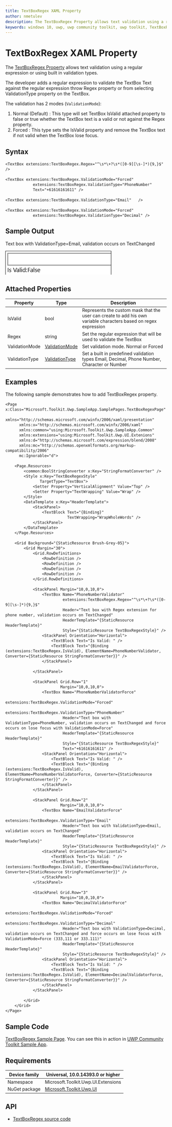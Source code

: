 ```yaml
---
title: TextBoxRegex XAML Property
author: nmetulev
description: The TextBoxRegex Property allows text validation using a regular expression or using built in validation types.
keywords: windows 10, uwp, uwp community toolkit, uwp toolkit, TextBoxRegex, XAML
---
```


# TextBoxRegex XAML Property

The [TextBoxRegex Property](https://docs.microsoft.com/dotnet/api/microsoft.toolkit.uwp.ui.extensions.textboxregex) allows text validation using a regular expression or using built in validation types.

The developer adds a regular expression to validate the TextBox Text against the regular expression throw Regex property or from selecting ValidationType property on the TextBox.

The validation has 2 modes (`ValidationMode`):
1) Normal (Default) : This type will set TextBox IsValid attached property to false or true whether the TextBox text is a valid or not against the Regex property.
2) Forced : This type sets the IsValid property and remove the TextBox text if not valid when the TextBox lose focus.   

## Syntax

```xaml
<TextBox extensions:TextBoxRegex.Regex="^\s*\+?\s*([0-9][\s-]*){9,}$" />

<TextBox extensions:TextBoxRegex.ValidationMode="Forced"
            extensions:TextBoxRegex.ValidationType="PhoneNumber"
            Text="+61616161611" />

<TextBox extensions:TextBoxRegex.ValidationType="Email"   />

<TextBox extensions:TextBoxRegex.ValidationMode="Forced"
            extensions:TextBoxRegex.ValidationType="Decimal" />
```

## Sample Output

Text box with ValidationType=Email, validation occurs on TextChanged

![TextBoxRegex animation](../resources/images/Extensions/TextBoxRegex.gif)

## Attached Properties

| Property | Type | Description |
| -- | -- | -- |
| IsValid | bool | Represents the custom mask that the user can create to add his own variable characters based on regex expression |
| Regex | string | Set the regular expression that will be used to validate the TextBox |
| ValidationMode | [ValidationMode](https://docs.microsoft.com/dotnet/api/microsoft.toolkit.uwp.ui.extensions.textboxregex.validationmode) | Set validation mode. Normal or Forced |
| ValidationType | [ValidationType](https://docs.microsoft.com/dotnet/api/microsoft.toolkit.uwp.ui.extensions.textboxregex.validationtype) | Set a built in predefined validation types Email, Decimal, Phone Number, Character or Number |

## Examples

The following sample demonstrates how to add TextBoxRegex property.

```xaml
<Page x:Class="Microsoft.Toolkit.Uwp.SampleApp.SamplePages.TextBoxRegexPage"
      xmlns="http://schemas.microsoft.com/winfx/2006/xaml/presentation"
      xmlns:x="http://schemas.microsoft.com/winfx/2006/xaml"
      xmlns:common="using:Microsoft.Toolkit.Uwp.SampleApp.Common"
      xmlns:extensions="using:Microsoft.Toolkit.Uwp.UI.Extenions"
      xmlns:d="http://schemas.microsoft.com/expression/blend/2008"
      xmlns:mc="http://schemas.openxmlformats.org/markup-compatibility/2006"
      mc:Ignorable="d">

    <Page.Resources>
        <common:BoolStringConverter x:Key="StringFormatConverter" />
        <Style x:Key="TextBoxRegexStyle"
               TargetType="TextBox">
            <Setter Property="VerticalAlignment" Value="Top" />
            <Setter Property="TextWrapping" Value="Wrap" />
        </Style>
        <DataTemplate x:Key="HeaderTemplate">
            <StackPanel>
                <TextBlock Text="{Binding}"
                           TextWrapping="WrapWholeWords" />
            </StackPanel>
        </DataTemplate>
    </Page.Resources>

    <Grid Background="{StaticResource Brush-Grey-05}">
        <Grid Margin="30">
            <Grid.RowDefinitions>
                <RowDefinition />
                <RowDefinition />
                <RowDefinition />
                <RowDefinition />
            </Grid.RowDefinitions>

            <StackPanel Margin="10,0,10,0">
                <TextBox Name="PhoneNumberValidator"
                         extensions:TextBoxRegex.Regex="^\s*\+?\s*([0-9][\s-]*){9,}$"
                         Header="Text box with Regex extension for phone number, validation occurs on TextChanged"
                         HeaderTemplate="{StaticResource HeaderTemplate}"
                         Style="{StaticResource TextBoxRegexStyle}" />
                <StackPanel Orientation="Horizontal">
                    <TextBlock Text="Is Valid: " />
                    <TextBlock Text="{Binding (extensions:TextBoxRegex.IsValid), ElementName=PhoneNumberValidator, Converter={StaticResource StringFormatConverter}}" />
                </StackPanel>

            </StackPanel>

            <StackPanel Grid.Row="1"
                        Margin="10,0,10,0">
                <TextBox Name="PhoneNumberValidatorForce"
                         extensions:TextBoxRegex.ValidationMode="Forced"
                         extensions:TextBoxRegex.ValidationType="PhoneNumber"
                         Header="Text box with ValidationType=PhoneNumber, validation occurs on TextChanged and force occurs on lose focus with ValidationMode=Force"
                         HeaderTemplate="{StaticResource HeaderTemplate}"
                         Style="{StaticResource TextBoxRegexStyle}"
                         Text="+61616161611" />
                <StackPanel Orientation="Horizontal">
                    <TextBlock Text="Is Valid: " />
                    <TextBlock Text="{Binding (extensions:TextBoxRegex.IsValid), ElementName=PhoneNumberValidatorForce, Converter={StaticResource StringFormatConverter}}" />
                </StackPanel>
            </StackPanel>

            <StackPanel Grid.Row="2"
                        Margin="10,0,10,0">
                <TextBox Name="EmailValidatorForce"
                         extensions:TextBoxRegex.ValidationType="Email"
                         Header="Text box with ValidationType=Email, validation occurs on TextChanged"
                         HeaderTemplate="{StaticResource HeaderTemplate}"
                         Style="{StaticResource TextBoxRegexStyle}" />
                <StackPanel Orientation="Horizontal">
                    <TextBlock Text="Is Valid: " />
                    <TextBlock Text="{Binding (extensions:TextBoxRegex.IsValid), ElementName=EmailValidatorForce, Converter={StaticResource StringFormatConverter}}" />
                </StackPanel>
            </StackPanel>

            <StackPanel Grid.Row="3"
                        Margin="10,0,10,0">
                <TextBox Name="DecimalValidatorForce"
                         extensions:TextBoxRegex.ValidationMode="Forced"
                         extensions:TextBoxRegex.ValidationType="Decimal"
                         Header="Text box with ValidationType=Decimal, validation occurs on TextChanged and force occurs on lose focus with ValidationMode=Force (333,111 or 333.111)"
                         HeaderTemplate="{StaticResource HeaderTemplate}"
                         Style="{StaticResource TextBoxRegexStyle}" />
                <StackPanel Orientation="Horizontal">
                    <TextBlock Text="Is Valid: " />
                    <TextBlock Text="{Binding (extensions:TextBoxRegex.IsValid), ElementName=DecimalValidatorForce, Converter={StaticResource StringFormatConverter}}" />
                </StackPanel>
            </StackPanel>

        </Grid>
    </Grid>
</Page>
```

## Sample Code

[TextBoxRegex Sample Page](https://github.com/Microsoft/UWPCommunityToolkit/tree/master/Microsoft.Toolkit.Uwp.SampleApp/SamplePages/TextBoxRegex). You can see this in action in [UWP Community Toolkit Sample App](https://www.microsoft.com/store/apps/9NBLGGH4TLCQ).

## Requirements

| Device family | Universal, 10.0.14393.0 or higher |
| --- | --- |
| Namespace | Microsoft.Toolkit.Uwp.UI.Extensions |
| NuGet package | [Microsoft.Toolkit.Uwp.UI](https://www.nuget.org/packages/Microsoft.Toolkit.Uwp.UI/) |

## API

* [TextBoxRegex source code](https://github.com/Microsoft/UWPCommunityToolkit/tree/master/Microsoft.Toolkit.Uwp.UI/Extensions/TextBoxRegEx)
